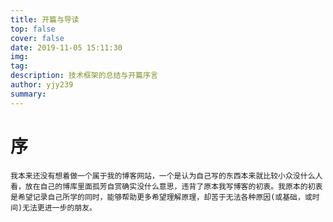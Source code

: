 ```yaml
---
title: 开篇与导读
top: false
cover: false
date: 2019-11-05 15:11:30
img:
tag:
description: 技术框架的总结与开篇序言
author: yjy239
summary:
---
```


# 序
    我本来还没有想着做一个属于我的博客网站，一个是认为自己写的东西本来就比较小众没什么人看，放在自己的博库里面孤芳自赏确实没什么意思，违背了原本我写博客的初衷。我原本的初衷是希望记录自己所学的同时，能够帮助更多希望理解原理，却苦于无法各种原因(或基础，或时间)无法更进一步的朋友。


